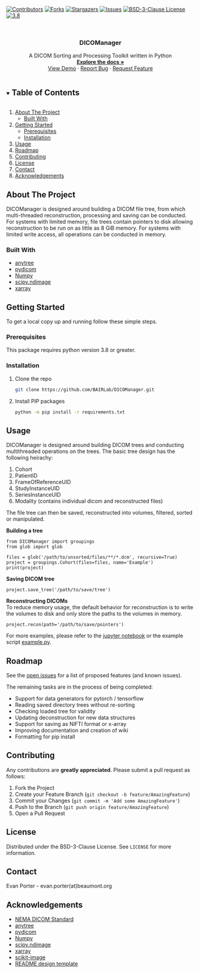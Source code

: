 <!--
*** Thanks for checking out the Best-README-Template. If you have a suggestion
*** that would make this better, please fork the repo and create a pull request
*** or simply open an issue with the tag "enhancement".
*** Thanks again! Now go create something AMAZING! :D
***
***
***
*** To avoid retyping too much info. Do a search and replace for the following:
*** github_username, repo_name, twitter_handle, email, project_title, project_description
-->



<!-- PROJECT SHIELDS -->
<!--
*** I'm using markdown "reference style" links for readability.
*** Reference links are enclosed in brackets [ ] instead of parentheses ( ).
*** See the bottom of this document for the declaration of the reference variables
*** for contributors-url, forks-url, etc. This is an optional, concise syntax you may use.
*** https://www.markdownguide.org/basic-syntax/#reference-style-links
-->
[![Contributors][contributors-shield]][contributors-url]
[![Forks][forks-shield]][forks-url]
[![Stargazers][stars-shield]][stars-url]
[![Issues][issues-shield]][issues-url]
[![BSD-3-Clause License][license-shield]][license-url]
[![3.8][python-shield]][python-url]



<!-- PROJECT LOGO -->
<br />
<p align="center">
  <h3 align="center">DICOManager</h3>

  <p align="center">
    A DICOM Sorting and Processing Toolkit written in Python
    <br />
    <a href="https://github.com/BAIRLab/DICOManager/"><strong>Explore the docs »</strong></a>
    <br />
    <a href="https://github.com/BAIRLab/DICOManager/blob/dev/example.py">View Demo</a>
    ·
    <a href="https://github.com/BAIRLab/DICOManager/issues">Report Bug</a>
    ·
    <a href="https://github.com/BAIRLab/DICOManager/issues">Request Feature</a>
  </p>
</p>



<!-- TABLE OF CONTENTS -->
<details open="open">
  <summary><h2 style="display: inline-block">Table of Contents</h2></summary>
  <ol>
    <li>
      <a href="#about-the-project">About The Project</a>
      <ul>
        <li><a href="#built-with">Built With</a></li>
      </ul>
    </li>
    <li>
      <a href="#getting-started">Getting Started</a>
      <ul>
        <li><a href="#prerequisites">Prerequisites</a></li>
        <li><a href="#installation">Installation</a></li>
      </ul>
    </li>
    <li><a href="#usage">Usage</a></li>
    <li><a href="#roadmap">Roadmap</a></li>
    <li><a href="#contributing">Contributing</a></li>
    <li><a href="#license">License</a></li>
    <li><a href="#contact">Contact</a></li>
    <li><a href="#acknowledgements">Acknowledgements</a></li>
  </ol>
</details>



<!-- ABOUT THE PROJECT -->
## About The Project
DICOManager is designed around building a DICOM file tree, from which multi-threaded reconstruction, processing and saving can be conducted. For systems with limited memory, file trees contain pointers to disk allowing reconstruction to be run on as little as 8 GiB memory. For systems with limited write access, all operations can be conducted in memory.

### Built With

* [anytree](https://anytree.readthedocs.io/en/latest/)
* [pydicom](https://pydicom.github.io)
* [Numpy](https://numpy.org)
* [scipy.ndimage](https://docs.scipy.org/doc/scipy/reference/ndimage.html)
* [xarray](http://xarray.pydata.org/en/stable/)


<!-- GETTING STARTED -->
## Getting Started

To get a local copy up and running follow these simple steps.

### Prerequisites

This package requires python version 3.8 or greater.
### Installation

1. Clone the repo
   ```sh
   git clone https://github.com/BAIRLab/DICOManager.git
   ```
2. Install PIP packages
   ```sh
   python -m pip install -r requirements.txt
   ```

<!-- USAGE EXAMPLES -->
## Usage

DICOManager is designed around building DICOM trees and conducting multithreaded operations on the trees. The basic tree design has the following heirachy:
1. Cohort
2. PatientID
3. FrameOfReferenceUID
4. StudyInstanceUID
5. SeriesInstanceUID
6. Modality (contains individual dicom and reconstructed files)

The file tree can then be saved, reconstructed into volumes, filtered, sorted or manipulated.

**Building a tree**
```
from DICOManager import groupings
from glob import glob

files = glob('/path/to/unsorted/files/**/*.dcm', recursive=True)
project = groupings.Cohort(files=files, name='Example')
print(project)
```

**Saving DICOM tree**
```
project.save_tree('/path/to/save/tree')
```

**Reconstructing DICOMs**
<br />
To reduce memory usage, the default behavior for reconstruction is to write the volumes to disk and only store the paths to the volumes in memory.
```
project.recon(path='/path/to/save/pointers')
```

For more examples, please refer to the [jupyter notebook](https://github.com/BAIRLab/DICOManager/blob/dev/tutorial.ipynb) or the example script [example.py](https://github.com/BAIRLab/DICOManager/blob/dev/example.py).

<!-- ROADMAP -->
## Roadmap

See the [open issues](https://github.com/BAIRLab/DICOManager/issues) for a list of proposed features (and known issues).

The remaining tasks are in the process of being completed:
* Support for data generators for pytorch / tensorflow
* Reading saved directory trees without re-sorting
* Checking loaded tree for validity
* Updating deconstruction for new data structures
* Support for saving as NIFTI format or x-array
* Improving documentation and creation of wiki
* Formatting for pip install

<!-- CONTRIBUTING -->
## Contributing

Any contributions are **greatly appreciated**. Please submit a pull request as follows:

1. Fork the Project
2. Create your Feature Branch (`git checkout -b feature/AmazingFeature`)
3. Commit your Changes (`git commit -m 'Add some AmazingFeature'`)
4. Push to the Branch (`git push origin feature/AmazingFeature`)
5. Open a Pull Request


<!-- LICENSE -->
## License

Distributed under the BSD-3-Clause License. See `LICENSE` for more information.


<!-- CONTACT -->
## Contact

Evan Porter - evan.porter(at)beaumont.org

<!-- ACKNOWLEDGEMENTS -->
## Acknowledgements

* [NEMA DICOM Standard](http://dicom.nema.org/medical/dicom/current/output/html/part01.html)
* [anytree](https://anytree.readthedocs.io/en/latest/)
* [pydicom](https://pydicom.github.io)
* [Numpy](https://numpy.org)
* [scipy.ndimage](https://docs.scipy.org/doc/scipy/reference/ndimage.html)
* [xarray](http://xarray.pydata.org/en/stable/)
* [scikit-image](https://scikit-image.org/docs/stable/api/skimage.html)
* [README design template](https://github.com/othneildrew/Best-README-Template)


<!-- MARKDOWN LINKS & IMAGES -->
<!-- https://www.markdownguide.org/basic-syntax/#reference-style-links -->
[contributors-shield]: https://img.shields.io/github/contributors/BAIRLab/DICOManager.svg?style=for-the-badge
[contributors-url]: https://github.com/BAIRLab/DICOManager/graphs/contributors
[forks-shield]: https://img.shields.io/github/forks/BAIRLab/DICOManager.svg?style=for-the-badge
[forks-url]: https://github.com/BAIRLab/DICOManager/network/members
[stars-shield]: https://img.shields.io/github/stars/BAIRLab/DICOManager.svg?style=for-the-badge
[stars-url]: https://github.com/BAIRLab/DICOManager/stargazers
[issues-shield]: https://img.shields.io/github/issues/BAIRLab/DICOManager.svg?style=for-the-badge
[issues-url]: https://github.com/BAIRLab/DICOManager/issues
[license-shield]: https://img.shields.io/github/license/BAIRLab/DICOManager.svg?style=for-the-badge
[license-url]: https://github.com/BAIRLab/DICOManager/blob/dev/LICENSE.txt
[python-shield]: https://img.shields.io/badge/python-3.8-blue.svg?style=for-the-badge
[python-url]: https://www.python.org/downloads/release/python-360/
